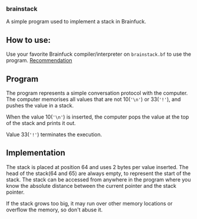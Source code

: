 ### brainstack
A simple program used to implement a stack in Brainfuck.

## How to use:

Use your favorite Brainfuck compiler/interpreter on `brainstack.bf` to use the program. [Recommendation](https://github.com/iarba/bfcompiler)

## Program

The program represents a simple conversation protocol with the computer. The computer memorises all values that are not 10(`'\n'`) or 33(`'!'`), and pushes the value in a stack.

When the value 10(`'\n'`) is inserted, the computer pops the value at the top of the stack and prints it out.

Value 33(`'!'`) terminates the execution.

## Implementation

The stack is placed at position 64 and uses 2 bytes per value inserted. The head of the stack(64 and 65) are always empty, to represent the start of the stack. The stack can be accessed from anywhere in the program where you know the absolute distance between the current pointer and the stack pointer.

If the stack grows too big, it may run over other memory locations or overflow the memory, so don't abuse it.

